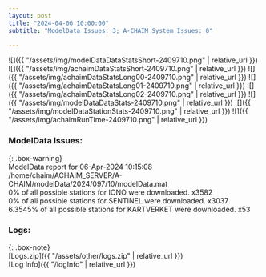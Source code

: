 ```yaml
---
layout: post
title: "2024-04-06 10:00:00"
subtitle: "ModelData Issues: 3; A-CHAIM System Issues: 0"

---
```


![]({{ "/assets/img/modelDataDataStatsShort-2409710.png" | relative_url }})
![]({{ "/assets/img/achaimDataStatsShort-2409710.png" | relative_url }})
![]({{ "/assets/img/achaimDataStatsLong00-2409710.png" | relative_url }})
![]({{ "/assets/img/achaimDataStatsLong01-2409710.png" | relative_url }})
![]({{ "/assets/img/achaimDataStatsLong02-2409710.png" | relative_url }})
![]({{ "/assets/img/modelDataDataStats-2409710.png" | relative_url }})
![]({{ "/assets/img/modelDataStationStats-2409710.png" | relative_url }})
![]({{ "/assets/img/achaimRunTime-2409710.png" | relative_url }})


### ModelData Issues:  
  
{: .box-warning}  
 ModelData report for 06-Apr-2024 10:15:08   
 /home/chaim/ACHAIM_SERVER/A-CHAIM/modelData/2024/097/10/modelData.mat   
 0% of all possible stations for IONO were downloaded. x3582   
 0% of all possible stations for SENTINEL were downloaded. x3037   
 6.3545% of all possible stations for KARTVERKET were downloaded. x53   
  


### Logs:  
  
{: .box-note}  
[Logs.zip]({{ "/assets/other/logs.zip" | relative_url }})  
[Log Info]({{ "/logInfo" | relative_url }})  
